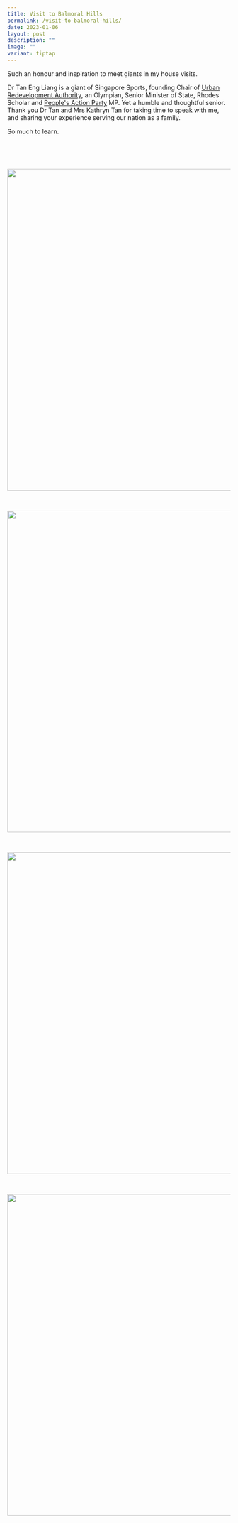 ```yaml
---
title: Visit to Balmoral Hills
permalink: /visit-to-balmoral-hills/
date: 2023-01-06
layout: post
description: ""
image: ""
variant: tiptap
---
```

<p>Such an honour and inspiration to meet giants in my house visits.</p>
<p>Dr Tan Eng Liang is a giant of Singapore Sports, founding Chair of <a href="https://www.facebook.com/URASingapore?__cft__[0]=AZXRs-_lpqYcR2NiyFpAZemxHriXS9ZuDqTpyS3f8jnzT5U5UbUzJxwHaWETLpEuMIIi6ee1t56PZtD4rYDO3d0A2rgQCDB8xUEo21lST5O0dESjM2H7sj_oyBXNcz4J2gLfIGwhboDP4aPev_pmSfuTQpOf40OZBfrXjfT9RCRirNhn45SG3KZ7Grhi7CPKLmg&amp;__tn__=-]K-R" rel="noopener noreferrer nofollow" target="_blank">Urban Redevelopment Authority</a>,
an Olympian, Senior Minister of State, Rhodes Scholar and <a href="https://www.facebook.com/pap.sg?__cft__[0]=AZXRs-_lpqYcR2NiyFpAZemxHriXS9ZuDqTpyS3f8jnzT5U5UbUzJxwHaWETLpEuMIIi6ee1t56PZtD4rYDO3d0A2rgQCDB8xUEo21lST5O0dESjM2H7sj_oyBXNcz4J2gLfIGwhboDP4aPev_pmSfuTQpOf40OZBfrXjfT9RCRirNhn45SG3KZ7Grhi7CPKLmg&amp;__tn__=-]K-R" rel="noopener noreferrer nofollow" target="_blank">People's Action Party</a> MP.
Yet a humble and thoughtful senior. Thank you Dr Tan and Mrs Kathryn Tan
for taking time to speak with me, and sharing your experience serving our
nation as a family.</p>
<p>So much to learn.</p>
<p>‍</p>
<p>
<br>
</p>
<div class="isomer-image-wrapper">
<img style="width: 725px; color: rgb(0, 0, 0); font-family: system-ui, -apple-system, &quot;system-ui&quot;, &quot;Segoe UI&quot;, Roboto, Oxygen, Ubuntu, Cantarell, &quot;Open Sans&quot;, &quot;Helvetica Neue&quot;, sans-serif; font-size: medium; font-style: normal; font-variant-ligatures: normal; font-variant-caps: normal; font-weight: 400; letter-spacing: normal; orphans: 2; text-align: start; text-indent: 0px; text-transform: none; widows: 2; word-spacing: 0px; -webkit-text-stroke-width: 0px; white-space: normal; text-decoration-thickness: initial; text-decoration-style: initial; text-decoration-color: initial;" height="auto" width="100%" src="https://moca.sgp1.cdn.digitaloceanspaces.com/Recent%20Events/63c7ae468013b4dbee62de4c_Visit%2520to%2520Balmoral%2520Hills%2520Condo.webp">
</div>
<p>
<br>
</p>
<div class="isomer-image-wrapper">
<img style="width: 725px; color: rgb(0, 0, 0); font-family: system-ui, -apple-system, &quot;system-ui&quot;, &quot;Segoe UI&quot;, Roboto, Oxygen, Ubuntu, Cantarell, &quot;Open Sans&quot;, &quot;Helvetica Neue&quot;, sans-serif; font-size: medium; font-style: normal; font-variant-ligatures: normal; font-variant-caps: normal; font-weight: 400; letter-spacing: normal; orphans: 2; text-align: start; text-indent: 0px; text-transform: none; widows: 2; word-spacing: 0px; -webkit-text-stroke-width: 0px; white-space: normal; text-decoration-thickness: initial; text-decoration-style: initial; text-decoration-color: initial;" height="auto" width="100%" src="https://moca.sgp1.cdn.digitaloceanspaces.com/Recent%20Events/63c7ae468013b4dbee62de4c_Visit%2520to%2520Balmoral%2520Hills%2520Condo.webp">
</div>
<p>
<br>
</p>
<div class="isomer-image-wrapper">
<img style="width: 725px; color: rgb(0, 0, 0); font-family: system-ui, -apple-system, &quot;system-ui&quot;, &quot;Segoe UI&quot;, Roboto, Oxygen, Ubuntu, Cantarell, &quot;Open Sans&quot;, &quot;Helvetica Neue&quot;, sans-serif; font-size: medium; font-style: normal; font-variant-ligatures: normal; font-variant-caps: normal; font-weight: 400; letter-spacing: normal; orphans: 2; text-align: start; text-indent: 0px; text-transform: none; widows: 2; word-spacing: 0px; -webkit-text-stroke-width: 0px; white-space: normal; text-decoration-thickness: initial; text-decoration-style: initial; text-decoration-color: initial;" height="auto" width="100%" src="https://moca.sgp1.cdn.digitaloceanspaces.com/Recent%20Events/63c7ae5023a10376795c79b7_Visit%2520to%2520Balmoral%2520Hills%2520Condo%25203.webp">
</div>
<p>
<br>
</p>
<div class="isomer-image-wrapper">
<img style="width: 725px; color: rgb(0, 0, 0); font-family: system-ui, -apple-system, &quot;system-ui&quot;, &quot;Segoe UI&quot;, Roboto, Oxygen, Ubuntu, Cantarell, &quot;Open Sans&quot;, &quot;Helvetica Neue&quot;, sans-serif; font-size: medium; font-style: normal; font-variant-ligatures: normal; font-variant-caps: normal; font-weight: 400; letter-spacing: normal; orphans: 2; text-align: start; text-indent: 0px; text-transform: none; widows: 2; word-spacing: 0px; -webkit-text-stroke-width: 0px; white-space: normal; text-decoration-thickness: initial; text-decoration-style: initial; text-decoration-color: initial;" height="auto" width="100%" src="https://moca.sgp1.cdn.digitaloceanspaces.com/Recent%20Events/63c7ae4cf9561be74a1c5ddb_Visit%2520to%2520Balmoral%2520Hills%2520Condo%25202.webp">
</div>
<p></p>